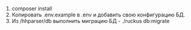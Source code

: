 1. composer install
2. Копировать .env.example в .env и добавить свою конфигурацию БД.
3. Из /hhparser/db выполнить миграцию БД - ./ruckus db:migrate
